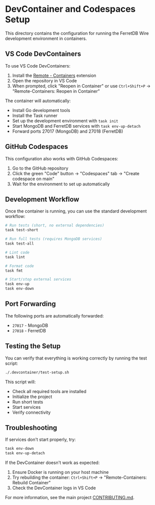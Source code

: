 # DevContainer and Codespaces Setup

This directory contains the configuration for running the FerretDB Wire development environment in containers.

## VS Code DevContainers

To use VS Code DevContainers:

1. Install the [Remote - Containers](https://marketplace.visualstudio.com/items?itemName=ms-vscode-remote.remote-containers) extension
2. Open the repository in VS Code
3. When prompted, click "Reopen in Container" or use `Ctrl+Shift+P` → "Remote-Containers: Reopen in Container"

The container will automatically:
- Install Go development tools
- Install the Task runner
- Set up the development environment with `task init`
- Start MongoDB and FerretDB services with `task env-up-detach`
- Forward ports 27017 (MongoDB) and 27018 (FerretDB)

## GitHub Codespaces

This configuration also works with GitHub Codespaces:

1. Go to the GitHub repository
2. Click the green "Code" button → "Codespaces" tab → "Create codespace on main"
3. Wait for the environment to set up automatically

## Development Workflow

Once the container is running, you can use the standard development workflow:

```bash
# Run tests (short, no external dependencies)
task test-short

# Run full tests (requires MongoDB services)
task test-all

# Lint code
task lint

# Format code
task fmt

# Start/stop external services
task env-up
task env-down
```

## Port Forwarding

The following ports are automatically forwarded:
- `27017` - MongoDB
- `27018` - FerretDB

## Testing the Setup

You can verify that everything is working correctly by running the test script:

```bash
./.devcontainer/test-setup.sh
```

This script will:
- Check all required tools are installed
- Initialize the project
- Run short tests
- Start services
- Verify connectivity

## Troubleshooting

If services don't start properly, try:
```bash
task env-down
task env-up-detach
```

If the DevContainer doesn't work as expected:
1. Ensure Docker is running on your host machine
2. Try rebuilding the container: `Ctrl+Shift+P` → "Remote-Containers: Rebuild Container"
3. Check the DevContainer logs in VS Code

For more information, see the main project [CONTRIBUTING.md](../CONTRIBUTING.md).